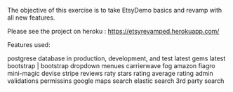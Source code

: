 The objective of this exercise is to take EtsyDemo basics and revamp with all new features.

Please see the project on heroku : https://etsyrevamped.herokuapp.com/

Features used:

postgrese database in production, development, and test
latest gems
latest bootstrap | bootstrap dropdown menues
carrierwave
fog
amazon
fiagro
mini-magic
devise
stripe
reviews
raty stars rating
average rating
admin
validations
permissins
google maps
search
elastic search
3rd party search